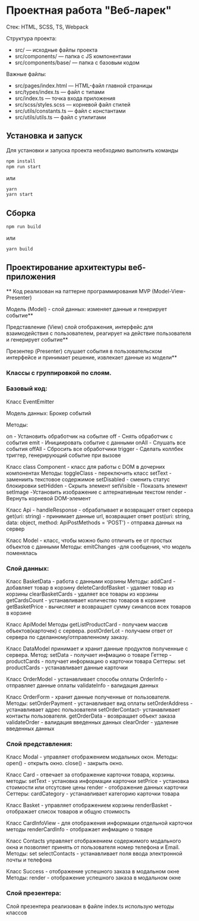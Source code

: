 # Проектная работа "Веб-ларек"

Стек: HTML, SCSS, TS, Webpack

Структура проекта:

- src/ — исходные файлы проекта
- src/components/ — папка с JS компонентами
- src/components/base/ — папка с базовым кодом

Важные файлы:

- src/pages/index.html — HTML-файл главной страницы
- src/types/index.ts — файл с типами
- src/index.ts — точка входа приложения
- src/scss/styles.scss — корневой файл стилей
- src/utils/constants.ts — файл с константами
- src/utils/utils.ts — файл с утилитами

## Установка и запуск

Для установки и запуска проекта необходимо выполнить команды

```sh
npm install
npm run start
```
или

```sh
yarn
yarn start
```

## Сборка

```sh
npm run build
```

или

```sh
yarn build
```

## Проектирование архитектуры веб-приложения

** Код реализован на паттерне программирования MVP (Model-View-Presenter)

Модель (Model) - слой данных: изменяет данные и генерирует событие**

Представление (View) слой отображения, интерфейс для взаимодействия с пользователем, реагирует на действие пользователя и генерирует событие**

Презентер (Presenter) слушает события в пользовательском интерфейсе и принимает решение, извлекает данные из модели**

### Классы с группировкой по слоям.

### Базовый код:
Класс EventEmitter

Модель данных: Брокер событий

Методы:

on - Установить обработчик на событие
off - Снять обработчик с события
emit - Инициировать событие с данными
onAll - Слушать все события
offAll - Сбросить все обработчики
trigger - Сделать коллбек триггер, генерирующий событие при вызове

Класс class Component<T> -  класс для работы с DOM в дочерних компонентах
Методы:
toggleClass - переключить класс
setText - замениить текстовое содержимое
setDisabled - сменить статус блокировки
setHidden - Скрыть элемент
setVisible - Показать элемент
setImage -Установить изображение с алтернативным текстом
render - Вернуть корневой DOM-элемент

Класс Api - 
handleResponse - обрабатывает и возвращает ответ сервера
get(uri: string) - принимает данные url, возвращает ответ
post(uri: string, data: object, method: ApiPostMethods = 'POST') - отправка данных на сервер

Класс Model<T> - класс, чтобы можно было отличить ее от простых объектов с данными
Методы: 
emitChanges -для сообщения, что модель поменялась


### Слой данных:

Класс BasketData - работа с данными корзины
Методы:
addСard - добавляет товар в корзину
deleteCardofBasket - удаляет товар из корзины
clearBasketCards - удаляет все товары из корзины
getCardsCount - устанавливает количество товаров в корзине
getBasketPrice - вычисляет и возвращает сумму синапсов всех товаров в корзине


Класс ApiModel
Методы
getListProductCard - получаем массив объектов(карточек) с сервера.
postOrderLot - получаем ответ от сервера по сделанному/отправленному заказу.

Класс DataModel принимает и хранит данные продуктов полученные с сервера.
Метод:
setData - получает инфмацию о товаре 
Геттер - 
productCards - получает информацию о карточки товара
Сеттеры:
set productCards - устанавливает данные карточки

Класс OrderModel - устанавливает способы оплаты
OrderInfo - отправляет данные оплаты
validateInfo - валидация данных


Класс OrderForm  - хранит данные полученные от пользователя.
Методы:
setOrderPayment - устанавливает вид оплаты
setOrderAddress - устанавливает адрес пользователя
setOrderContact- устанавливает контакты пользователя.
getOrderData - возвращает объект заказа
validateOrder - валидация введенных данных
clearOrder - удаление введенных данных

### Слой представления:

Класс Modal - управляет отображением модальных окон.
Методы:
open() - открыть окно.
close() - закрыть окно.

Класс Card - отвечает за отображение карточки товара, корзины.
методы:
setText - установка информации карточки
setPrice - установка стоимости или отсутсвие цены
render - отображение данных карточки 
Сеттеры:
cardCategory - устанавливает категорию карточки товара

Класс Basket - управляет отображением корзины
renderBasket - отображает список товаров и общую стоимость

Класс CardInfoView - для отображения информации отдельной карточки
методы
renderCardInfo - отображает инфмацию о товаре


Класс Contacts управляет отображением содержимого модального окна и позволяет принять от пользователя номер телефона и Email.
Методы:
set selectContacts - устанавливает поля ввода электронной почты и телефона 


Класс Success - отображение успешного заказа в модальном окне
Методы:
render - отображение успешного заказа в модальном окне

### Слой презентера:
Слой презентера реализован в файле index.ts использую методы классов 

